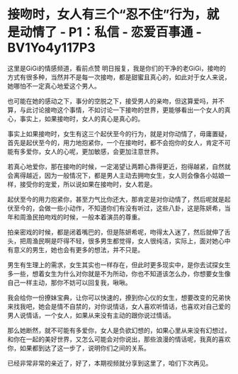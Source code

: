 # 接吻时，女人有三个“忍不住”行为，就是动情了 - P1：私信 - 恋爱百事通 - BV1Yo4y117P3

这里是GiGi的情感频道，看前点赞 明日报复，我是你们的干净的老GiGi，接吻的方式有很多种，当然并不是每一次接吻，都是甜蜜且真心的，如此对于女人来说，她哪怕不一定真心地爱这个男人。

也可能在她的感动之下，事分的空脱之下，接受男人的亲吻，但这算爱吗，并不算，与此讨论接吻这个事情，不如讨论一下接吻的世界，更能够看出一个女人的真心，事实上，如果接吻时，女人的真心是真心的。

事实上如果接吻时，女生有这三个起伏至今的行为，就是对你动情了，毋庸置疑，首先是起伏至今的，用力地抱紧你，一个在接吻时，都不会抱你的女人，肯定不可能有多爱你，女人的心呢，更加敏感，会更加注意世界。

若真心地爱你，那在接吻的时候，一定渴望让两颗心靠得更近，抱得越紧，自然就会离得越近，因为一般情况下，都是男人主动去拥吻女生，女人则会像各小姑娘一样，接受你的宠爱，所以说如果在接吻时，女人若是。

起伏至今的用力抱紧你，甚至力气比你还大，那肯定是对你动情了，然后呢就是起伏至今的，会做一些小动作，不知道你们有没有听过，这些八卦，这是陈妍希，当年和周渔民拍吻戏的时候，一般本着演员的尊重。

拍亲密戏的时候，都是闭着嘴巴的，但是陈妍希呢，吻得太入迷了，然后就伸了舌头，把周渔民啊是吓得不轻，很多男生都觉得，女人很纯洁，实际上，面对她心中有意义的男生，她也会有更多的想法，并不只是。

男生有生理上的需求，女生其实也一样存在，但此时更多现实中，是你去试探女生多一些，想着女生为什么对你就是不为所动，你也不知道该怎么办，你想要女生像自己一样主动，那你不妨可以回复我，啾啾。

我会给你一份撩妹宝典，让你可以快速的，撩到你心仪的女生，想要改变的兄弟快来找我吧，她会是情不自禁的，对你说情话，女人喜欢听情话，也喜欢对自己爱的男人说情话，一个女人，如果从来没有主动的跟你说过情话。

那么她断然，就不可能有多爱你，女人是负欲幻想的，如果心里从来没有幻想过，和你在一起的美好世界，又怎么可能会对你说出，那些浪漫的情话呢，我真的喜欢你，如果都到达了这一步了，说明你们之间的关系。

已经非常非常的亲近了，好了，本期视频就分享到这里了，咱们下次再见。